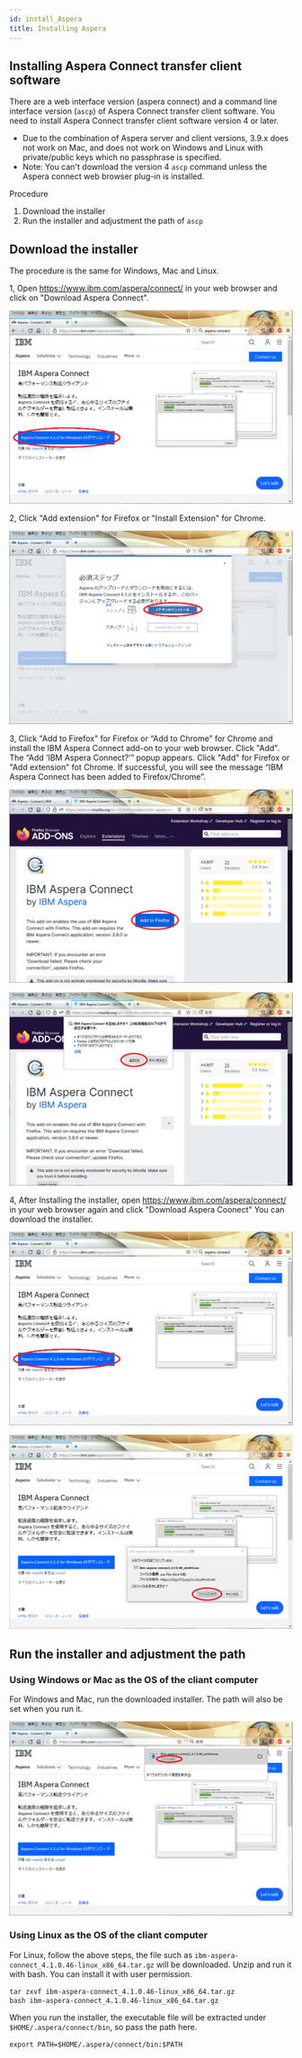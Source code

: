 ```yaml
---
id: install_Aspera
title: Installing Aspera
---
```


## Installing Aspera Connect transfer client software

There are a web interface version (aspera connect) and a command line interface version (`ascp`) of Aspera Connect transfer client software.
You need to install Aspera Connect transfer client software version 4 or later.

- Due to the combination of Aspera server and client versions, 3.9.x does not work on Mac, and does not work on Windows and Linux with private/public keys which no passphrase is specified.
- Note: You can't download the version 4 `ascp` command unless the Aspera connect web browser plug-in is installed. 


Procedure

1. Download the installer
2. Run the installer and adjustment the path of `ascp`


## Download the installer

The procedure is the same for Windows, Mac and Linux.


1, Open https://www.ibm.com/aspera/connect/ in your web browser and click on "Download Aspera Connect".

![](aspera01.png)


2, Click "Add extension" for Firefox or "Install Extension" for Chrome. 

![](aspera02.png)


3, Click "Add to Firefox" for Firefox or “Add to Chrome” for Chrome and install the IBM Aspera Connect add-on to your web browser. Click "Add". The “Add ‘IBM Aspera Connect?’” popup appears. Click "Add" for Firefox or "Add extension" fot Chrome. If successful, you will see the message “IBM Aspera Connect has been added to Firefox/Chrome”.

![](aspera03a.png)

![](aspera03b.png)


4, After Installing the installer, open https://www.ibm.com/aspera/connect/ in your web browser again and click "Download Aspera Coonect" You can download the installer.

![](aspera04a.png)

![](aspera04b.png)


## Run the installer and adjustment the path


### Using Windows or Mac as the OS of the cliant computer

For Windows and Mac, run the downloaded installer.
The path will also be set when you run it.

![](aspera05.png)


### Using Linux as the OS of the cliant computer

For Linux, follow the above steps, the file such as `ibm-aspera-connect_4.1.0.46-linux_x86_64.tar.gz` will be downloaded. Unzip and run it with bash. You can install it with user permission.

```
tar zxvf ibm-aspera-connect_4.1.0.46-linux_x86_64.tar.gz
bash ibm-aspera-connect_4.1.0.46-linux_x86_64.tar.gz
```

When you run the installer, the executable file will be extracted under `$HOME/.aspera/connect/bin`, so pass the path here.

```
export PATH=$HOME/.aspera/connect/bin:$PATH
```


